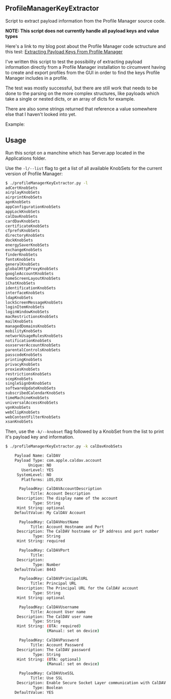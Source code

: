 ## ProfileManagerKeyExtractor

Script to extract payload information from the Profile Manager source code.

**NOTE: This script does not currently handle all payload keys and value types**

Here's a link to my blog post about the Profile Manager code sctructure and this test: [Extracting Payload Keys From Profile Manager]() 

I've written this script to test the possibility of extracting payload information directly from a Profile Manager installation to circumvent having to create and export profiles from the GUI in order to find the keys Profile Manager includes in a profile.

The test was mostly successful, but there are still work that needs to be done to the parsing on the more complex structures, like payloads which take a single or nested dicts, or an array of dicts for example.

There are also some strings returned that reference a value somewhere else that I haven't looked into yet.

Example:



## Usage

Run this script on a manchine which has Server.app located in the Applications folder.

Use the `-l/--list` flag to get a list of all available KnobSets for the current version of Profile Manager:

```bash
$ ./profileManagerKeyExtractor.py -l
adCertKnobSets
airplayKnobSets
airprintKnobSets
apnKnobSets
appConfigurationKnobSets
appLockKnobSets
calDavKnobSets
cardDavKnobSets
certificateKnobSets
cfprefsKnobSets
directoryKnobSets
dockKnobSets
energySaverKnobSets
exchangeKnobSets
finderKnobSets
fontsKnobSets
generalKnobSets
globalHttpProxyKnobSets
googleAccountKnobSets
homeScreenLayoutKnobSets
iChatKnobSets
identificationKnobSets
interfaceKnobSets
ldapKnobSets
lockScreenMessageKnobSets
loginItemKnobSets
loginWindowKnobSets
macRestrictionsKnobSets
mailKnobSets
managedDomainsKnobSets
mobilityKnobSets
networkUsageRulesKnobSets
notificationKnobSets
osxserverAccountKnobSets
parentalControlsKnobSets
passcodeKnobSets
printingKnobSets
privacyKnobSets
proxiesKnobSets
restrictionsKnobSets
scepKnobSets
singleSignOnKnobSets
softwareUpdateKnobSets
subscribedCalendarKnobSets
timeMachineKnobSets
universalAccessKnobSets
vpnKnobSets
webClipKnobSets
webContentFilterKnobSets
xsanKnobSets
```

Then, use the `-k/--knobset` flag followed by a KnobSet from the list to print it's payload key and information.

```bash
$ ./profileManagerKeyExtractor.py -k calDavKnobSets

    Payload Name: CalDAV
    Payload Type: com.apple.caldav.account
          Unique: NO
       UserLevel: YES
     SystemLevel: NO
       Platforms: iOS,OSX

      PayloadKey: CalDAVAccountDescription
           Title: Account Description
     Description: The display name of the account
            Type: String
     Hint String: optional
    DefaultValue: My CalDAV Account

      PayloadKey: CalDAVHostName
           Title: Account Hostname and Port
     Description: The CalDAV hostname or IP address and port number
            Type: String
     Hint String: required

      PayloadKey: CalDAVPort
           Title:
     Description:
            Type: Number
    DefaultValue: 8443

      PayloadKey: CalDAVPrincipalURL
           Title: Principal URL
     Description: The Principal URL for the CalDAV account
            Type: String
     Hint String: optional

      PayloadKey: CalDAVUsername
           Title: Account User name
     Description: The CalDAV user name
            Type: String
     Hint String: (OTA: required)
                  (Manual: set on device)

      PayloadKey: CalDAVPassword
           Title: Account Password
     Description: The CalDAV password
            Type: String
     Hint String: (OTA: optional)
                  (Manual: set on device)

      PayloadKey: CalDAVUseSSL
           Title: Use SSL
     Description: Enable Secure Socket Layer communication with CalDAV server
            Type: Boolean
    DefaultValue: YES
```